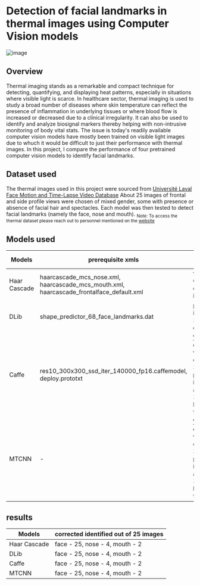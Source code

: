 # Detection of facial landmarks in thermal images using Computer Vision models
![image](https://media.tenor.com/9OCCAZolR_sAAAAC/thermal.gif)

## Overview
Thermal imaging stands as a remarkable and compact technique for detecting, quantifying, and displaying heat patterns, especially in situations where visible light is scarce. In healthcare sector,  thermal imaging is used to study a broad number of diseases where skin temperature can reflect the presence of inflammation in underlying tissues or where blood flow is increased or decreased due to a clinical irregularity. It can also be used to identify and analyze biosignal markers thereby helping with non-intrusive monitoring of body vital stats. The issue is today's readily available computer vision models have mostly been trained on visible light images due to whuch it would be difficult to just their performance with thermal images. In this project, I compare the performance of four pretrained computer vision models to identify facial landmarks.

## Dataset used
The  thermal images used in this project were sourced from [Université Laval Face Motion and Time-Lapse Video Database](http://www.qirt.org/liens/FMTV.htm) About 25 images of frontal and side profile views were chosen of mixed gender, some with presence or absence of facial hair and spectacles. Each model was then tested to detect facial landmarks (namely the face, nose and mouth).
<sub> Note: To access the thermal dataset please reach out to personnel mentioned on the [website](http://www.qirt.org/liens/FMTV.htm)</sub>

## Models used
Models | prerequisite xmls | Trained on | 
--- | --- | --- |
Haar Cascade| haarcascade_mcs_nose.xml, haarcascade_mcs_mouth.xml, haarcascade_frontalface_default.xml | frontal CALTECH dataset in 1999 |
DLib | shape_predictor_68_face_landmarks.dat | point iBUG 300-W dataset | 
Caffe | res10_300x300_ssd_iter_140000_fp16.caffemodel, deploy.prototxt |  [WIDER](http://shuoyang1213.me/WIDERFACE/) dataset which contains 32,203 public images and 393,703 labelled faces | 
MTCNN | - | [WIDER](http://shuoyang1213.me/WIDERFACE/) dataset which contains 32,203 public images and 393,703 labelled faces | 

## results
Models | corrected identified out of 25 images| 
--- | --- | 
Haar Cascade| face - 25, nose - 4, mouth - 2 |
DLib | face - 25, nose - 4, mouth - 2 | 
Caffe | face - 25, nose - 4, mouth - 2 | 
MTCNN | face - 25, nose - 4, mouth - 2 | 
